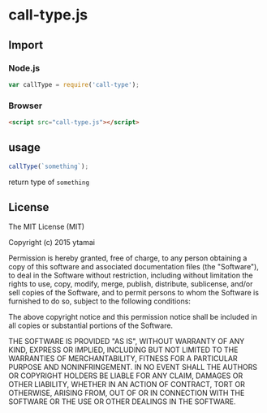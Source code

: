 # call-type.js

## Import

### Node.js
```javascript
var callType = require('call-type');
```

### Browser
```html
<script src="call-type.js"></script>
```

## usage
```javascript
callType(`something`);
```
return type of `something`


## License
The MIT License (MIT)

Copyright (c) 2015 ytamai

Permission is hereby granted, free of charge, to any person obtaining a copy
of this software and associated documentation files (the "Software"), to deal
in the Software without restriction, including without limitation the rights
to use, copy, modify, merge, publish, distribute, sublicense, and/or sell
copies of the Software, and to permit persons to whom the Software is
furnished to do so, subject to the following conditions:

The above copyright notice and this permission notice shall be included in
all copies or substantial portions of the Software.

THE SOFTWARE IS PROVIDED "AS IS", WITHOUT WARRANTY OF ANY KIND, EXPRESS OR
IMPLIED, INCLUDING BUT NOT LIMITED TO THE WARRANTIES OF MERCHANTABILITY,
FITNESS FOR A PARTICULAR PURPOSE AND NONINFRINGEMENT. IN NO EVENT SHALL THE
AUTHORS OR COPYRIGHT HOLDERS BE LIABLE FOR ANY CLAIM, DAMAGES OR OTHER
LIABILITY, WHETHER IN AN ACTION OF CONTRACT, TORT OR OTHERWISE, ARISING FROM,
OUT OF OR IN CONNECTION WITH THE SOFTWARE OR THE USE OR OTHER DEALINGS IN
THE SOFTWARE.

